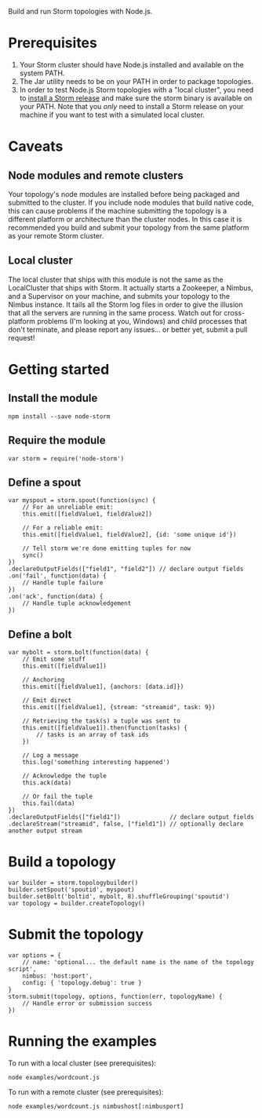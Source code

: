 Build and run Storm topologies with Node.js.

# Prerequisites

1. Your Storm cluster should have Node.js installed and available on the system PATH.
1. The Jar utility needs to be on your PATH in order to package topologies.
1. In order to test Node.js Storm topologies with a "local cluster", you need to [install a Storm release](https://storm.incubator.apache.org/downloads.html) and make sure the storm binary is available on your PATH. Note that you *only* need to install a Storm release on your machine if you want to test with a simulated local cluster.

# Caveats

## Node modules and remote clusters

Your topology's node modules are installed before being packaged and submitted to the cluster. If you include node modules that build native code, this can cause problems if the machine submitting the topology is a different platform or architecture than the cluster nodes. In this case it is recommended you build and submit your topology from the same platform as your remote Storm cluster.

## Local cluster

The local cluster that ships with this module is not the same as the LocalCluster that ships with Storm. It actually starts a Zookeeper, a Nimbus, and a Supervisor on your machine, and submits your topology to the Nimbus instance. It tails all the Storm log files in order to give the illusion that all the servers are running in the same process. Watch out for cross-platform problems (I'm looking at you, Windows) and child processes that don't terminate, and please report any issues... or better yet, submit a pull request!

# Getting started

## Install the module

    npm install --save node-storm

## Require the module

    var storm = require('node-storm')

## Define a spout

    var myspout = storm.spout(function(sync) {
        // For an unreliable emit:
        this.emit([fieldValue1, fieldValue2])
    
        // For a reliable emit:
        this.emit([fieldValue1, fieldValue2], {id: 'some unique id'})
    
        // Tell storm we're done emitting tuples for now
        sync()
    })
    .declareOutputFields(["field1", "field2"]) // declare output fields
    .on('fail', function(data) {
        // Handle tuple failure
    })
    .on('ack', function(data) {
        // Handle tuple acknowledgement
    })

## Define a bolt

    var mybolt = storm.bolt(function(data) {
        // Emit some stuff
        this.emit([fieldValue1])
    
        // Anchoring
        this.emit([fieldValue1], {anchors: [data.id]})

        // Emit direct
        this.emit([fieldValue1], {stream: "streamid", task: 9})

        // Retrieving the task(s) a tuple was sent to
        this.emit([fieldValue1]).then(function(tasks) {
            // tasks is an array of task ids
        })

        // Log a message
        this.log('something interesting happened')
    
        // Acknowledge the tuple
        this.ack(data)

        // Or fail the tuple
        this.fail(data)
    })
    .declareOutputFields(["field1"])              // declare output fields
    .declareStream("streamid", false, ["field1"]) // optionally declare another output stream

# Build a topology

    var builder = storm.topologybuilder()
    builder.setSpout('spoutid', myspout)
    builder.setBolt('boltid', mybolt, 8).shuffleGrouping('spoutid')
    var topology = builder.createTopology()

# Submit the topology

    var options = {
        // name: 'optional... the default name is the name of the topology script',
        nimbus: 'host:port',
        config: { 'topology.debug': true }
    }
    storm.submit(topology, options, function(err, topologyName) {
        // Handle error or submission success
    })

# Running the examples

To run with a local cluster (see prerequisites):

    node examples/wordcount.js

To run with a remote cluster (see prerequisites):

    node examples/wordcount.js nimbushost[:nimbusport]
